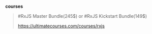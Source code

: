 **courses**
> #RxJS Master Bundle(245$) or #RxJS Kickstart Bundle(149$)
>
> https://ultimatecourses.com/courses/rxjs

